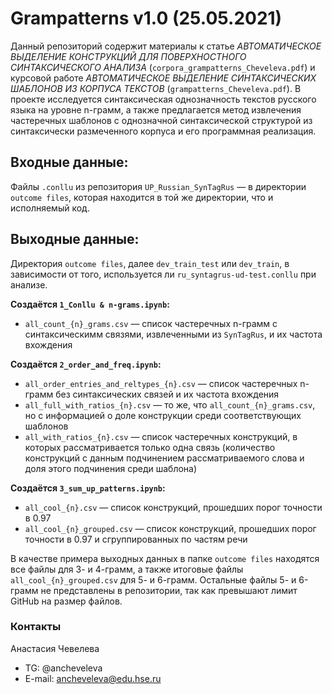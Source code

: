 # Grampatterns v1.0 (25.05.2021)

Данный репозиторий содержит материалы к статье *АВТОМАТИЧЕСКОЕ ВЫДЕЛЕНИЕ КОНСТРУКЦИЙ ДЛЯ ПОВЕРХНОСТНОГО СИНТАКСИЧЕСКОГО АНАЛИЗА* (`corpora_grampatterns_Cheveleva.pdf`) и курсовой работе *АВТОМАТИЧЕСКОЕ ВЫДЕЛЕНИЕ СИНТАКСИЧЕСКИХ ШАБЛОНОВ ИЗ КОРПУСА ТЕКСТОВ* (`grampatterns_Cheveleva.pdf`). В проекте исследуется синтаксическая однозначность текстов русского языка на уровне n-грамм, а также предлагается метод извлечения частеречных шаблонов с однозначной синтаксической структурой из синтаксически размеченного корпуса и его программная реализация.

## Входные данные:
Файлы `.conllu` из репозитория `UP_Russian_SynTagRus` — в директории `outcome files`, которая находится в той же директории, что и исполняемый код.

## Выходные данные:
Директория `outcome files`, далее `dev_train_test` или `dev_train`, в зависимости от того, используется ли `ru_syntagrus-ud-test.conllu` при анализе.

**Создаётся `1_Conllu & n-grams.ipynb`:**
- `all_count_{n}_grams.csv` — список частеречных n-грамм с синтаксическимм связями, извлеченными из `SynTagRus`, и их частота вхождения

**Создаётся `2_order_and_freq.ipynb`:**
- `all_order_entries_and_reltypes_{n}.csv` — список частеречных n-грамм без синтаксических связей и их частота вхождения
- `all_full_with_ratios_{n}.csv` — то же, что `all_count_{n}_grams.csv`, но с информацией о доле конструкции среди соответствующих шаблонов
- `all_with_ratios_{n}.csv` — список частеречных конструкций, в которых рассматривается только одна связь (количество конструкций с данным подчинением рассматриваемого слова и доля этого подчинения среди шаблона)

**Создаётся `3_sum_up_patterns.ipynb`:**
- `all_cool_{n}.csv` — список конструкций, прошедших порог точности в 0.97
- `all_cool_{n}_grouped.csv` — список конструкций, прошедших порог точности в 0.97 и сгруппированных по частям речи

В качестве примера выходных данных в папке `outcome files` находятся все файлы для 3- и 4-грамм, а также итоговые файлы `all_cool_{n}_grouped.csv` для 5- и 6-грамм. Остальные файлы 5- и 6-грамм не представлены в репозитории, так как превышают лимит GitHub на размер файлов.

### Контакты
Анастасия Чевелева
- TG: @ancheveleva
- E-mail: ancheveleva@edu.hse.ru
